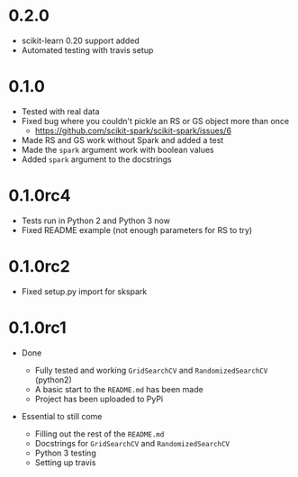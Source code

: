 # 0.2.0

- scikit-learn 0.20 support added
- Automated testing with travis setup

# 0.1.0

- Tested with real data
- Fixed bug where you couldn't pickle an RS or GS object more than once
    - https://github.com/scikit-spark/scikit-spark/issues/6
- Made RS and GS work without Spark and added a test     
- Made the `spark` argument work with boolean values
- Added `spark` argument to the docstrings 

# 0.1.0rc4

- Tests run in Python 2 and Python 3 now
- Fixed README example (not enough parameters for RS to try)


# 0.1.0rc2

- Fixed setup.py import for skspark


# 0.1.0rc1

- Done
    - Fully tested and working `GridSearchCV` and `RandomizedSearchCV` (python2)
    - A basic start to the `README.md` has been made
    - Project has been uploaded to PyPi

- Essential to still come
    - Filling out the rest of the `README.md`
    - Docstrings for `GridSearchCV` and `RandomizedSearchCV`
    - Python 3 testing
    - Setting up travis

